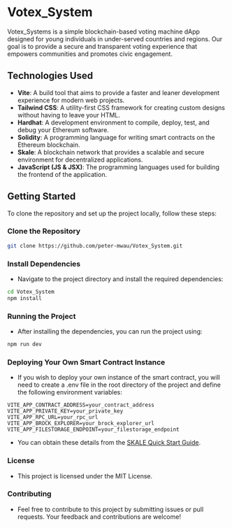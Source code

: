 # Votex_System

Votex_Systems is a simple blockchain-based voting machine dApp designed for young individuals in under-served countries and regions. Our goal is to provide a secure and transparent voting experience that empowers communities and promotes civic engagement.

## Technologies Used

- **Vite**: A build tool that aims to provide a faster and leaner development experience for modern web projects.
- **Tailwind CSS**: A utility-first CSS framework for creating custom designs without having to leave your HTML.
- **Hardhat**: A development environment to compile, deploy, test, and debug your Ethereum software.
- **Solidity**: A programming language for writing smart contracts on the Ethereum blockchain.
- **Skale**: A blockchain network that provides a scalable and secure environment for decentralized applications.
- **JavaScript (JS & JSX)**: The programming languages used for building the frontend of the application.

## Getting Started

To clone the repository and set up the project locally, follow these steps:

### Clone the Repository

```bash
git clone https://github.com/peter-mwau/Votex_System.git
```

### Install Dependencies

- Navigate to the project directory and install the required dependencies:

```bash
cd Votex_System
npm install
```

### Running the Project

- After installing the dependencies, you can run the project using:

```bash
npm run dev
```

### Deploying Your Own Smart Contract Instance

- If you wish to deploy your own instance of the smart contract, you will need to create a .env file in the root directory of the project and define the following environment variables:

```env
VITE_APP_CONTRACT_ADDRESS=your_contract_address
VITE_APP_PRIVATE_KEY=your_private_key
VITE_APP_RPC_URL=your_rpc_url
VITE_APP_BROCK_EXPLORER=your_brock_explorer_url
VITE_APP_FILESTORAGE_ENDPOINT=your_filestorage_endpoint
```

- You can obtain these details from the [SKALE Quick Start Guide](https://docs.skale.space/quick-start/deploy-to-testnet/).

### License

- This project is licensed under the MIT License.

### Contributing

- Feel free to contribute to this project by submitting issues or pull requests. Your feedback and contributions are welcome!
